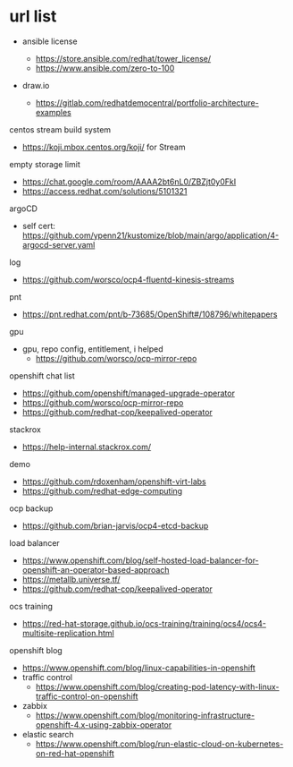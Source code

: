 # url list

- ansible license
  - https://store.ansible.com/redhat/tower_license/
  - https://www.ansible.com/zero-to-100

- draw.io
  - https://gitlab.com/redhatdemocentral/portfolio-architecture-examples

centos stream build system
- https://koji.mbox.centos.org/koji/ for Stream

empty storage limit
- https://chat.google.com/room/AAAA2bt6nL0/ZBZjt0y0FkI
- https://access.redhat.com/solutions/5101321

argoCD
- self cert: https://github.com/ypenn21/kustomize/blob/main/argo/application/4-argocd-server.yaml

log
- https://github.com/worsco/ocp4-fluentd-kinesis-streams

pnt
- https://pnt.redhat.com/pnt/b-73685/OpenShift#/108796/whitepapers


gpu
- gpu, repo config, entitlement, i helped
  - https://github.com/worsco/ocp-mirror-repo

openshift chat list
- https://github.com/openshift/managed-upgrade-operator
- https://github.com/worsco/ocp-mirror-repo
- https://github.com/redhat-cop/keepalived-operator

stackrox
- https://help-internal.stackrox.com/

demo
- https://github.com/rdoxenham/openshift-virt-labs
- https://github.com/redhat-edge-computing

ocp backup
- https://github.com/brian-jarvis/ocp4-etcd-backup

load balancer
- https://www.openshift.com/blog/self-hosted-load-balancer-for-openshift-an-operator-based-approach
- https://metallb.universe.tf/
- https://github.com/redhat-cop/keepalived-operator

ocs training
- https://red-hat-storage.github.io/ocs-training/training/ocs4/ocs4-multisite-replication.html

openshift blog
- https://www.openshift.com/blog/linux-capabilities-in-openshift
- traffic control
  - https://www.openshift.com/blog/creating-pod-latency-with-linux-traffic-control-on-openshift
- zabbix
  - https://www.openshift.com/blog/monitoring-infrastructure-openshift-4.x-using-zabbix-operator
- elastic search
  - https://www.openshift.com/blog/run-elastic-cloud-on-kubernetes-on-red-hat-openshift